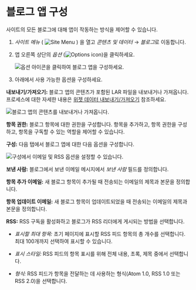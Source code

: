 # 블로그 앱 구성

사이트의 모든 블로그에 대해 앱이 작동하는 방식을 제어할 수 있습니다.

1. *사이트 메뉴* ( ![Site Menu](../../images/icon-product-menu.png) ) 을 열고 *콘텐츠 및 데이터* &rarr; *블로그*로 이동합니다.

1. 앱 오른쪽 상단의 *옵션* (![Options icon](../../images/icon-options.png))을 클릭하세요.

   ![옵션 아이콘을 클릭하여 블로그 앱을 구성하세요.](configuring-the-blogs-app/images/01.png)

1. 아래에서 사용 가능한 옵션을 구성하세요.

**내보내기/가져오기:** 블로그 앱의 콘텐츠가 포함된 LAR 파일을 내보내거나 가져옵니다. 프로세스에 대한 자세한 내용은 [위젯 데이터 내보내기/가져오기](../../site-building/creating-pages/page-fragments-and-widgets/using-widgets/configuring-widgets/exporting-importing-widget-data.md) 참조하세요.

![블로그 앱의 콘텐츠를 내보내거나 가져옵니다.](configuring-the-blogs-app/images/02.png)

**항목 권한:** 블로그 항목에 대한 권한을 구성합니다. 항목을 추가하고, 항목 권한을 구성하고, 항목을 구독할 수 있는 역할을 제어할 수 있습니다.

**구성:** 다음 탭에서 블로그 앱에 대한 다음 옵션을 구성합니다.

![구성에서 이메일 및 RSS 옵션을 설정할 수 있습니다.](configuring-the-blogs-app/images/03.png)

**보낸 사람:** 블로그에서 보낸 이메일 메시지에서 *보낸 사람* 필드를 정의합니다.

**항목 추가 이메일:** 새 블로그 항목이 추가될 때 전송되는 이메일의 제목과 본문을 정의합니다.

**항목 업데이트 이메일:** 새 블로그 항목이 업데이트되었을 때 전송되는 이메일의 제목과 본문을 정의합니다.

**RSS:** RSS 구독을 활성화하고 블로그가 RSS 리더에게 게시되는 방법을 선택합니다.

- *표시할 최대 항목:* 초기 페이지에 표시할 RSS 피드 항목의 총 개수를 선택합니다. 최대 100개까지 선택하여 표시할 수 있습니다.

- *표시 스타일:* RSS 피드의 항목 표시를 위해 전체 내용, 초록, 제목 중에서 선택합니다.

- *형식:* RSS 피드가 항목을 전달하는 데 사용하는 형식(Atom 1.0, RSS 1.0 또는 RSS 2.0)을 선택합니다.

